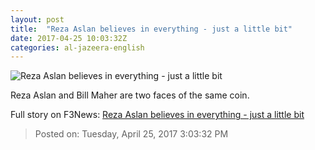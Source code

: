 ```yaml
---
layout: post
title:  "Reza Aslan believes in everything - just a little bit"
date: 2017-04-25 10:03:32Z
categories: al-jazeera-english
---
```


![Reza Aslan believes in everything - just a little bit](http://www.aljazeera.com/mritems/Images/2017/4/24/eed0e01d26d54bd8b4eb229415e77520_18.jpg)

Reza Aslan and Bill Maher are two faces of the same coin.


Full story on F3News: [Reza Aslan believes in everything - just a little bit](http://www.f3nws.com/n/RQ3YvG)

> Posted on: Tuesday, April 25, 2017 3:03:32 PM

